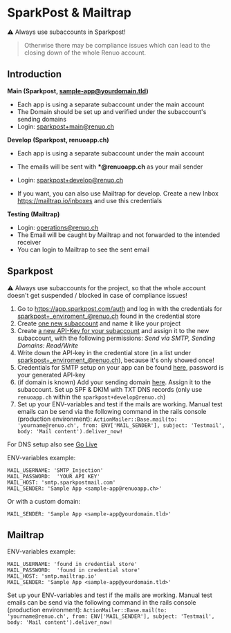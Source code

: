 # SparkPost & Mailtrap

⚠️ Always use subaccounts in Sparkpost!

> Otherwise there may be compliance issues which can lead to the closing down of the whole Renuo account.

## Introduction

**Main (Sparkpost, sample-app@yourdomain.tld)**

- Each app is using a separate subaccount under the main account
- The Domain should be set up and verified under the subaccount's sending domains
- Login: sparkpost+main@renuo.ch

**Develop (Sparkpost, renuoapp.ch)**

- Each app is using a separate subaccount under the main account
- The emails will be sent with **\*@renuoapp.ch** as your mail sender
- Login: sparkpost+develop@renuo.ch

- If you want, you can also use Mailtrap for develop. Create a new Inbox <https://mailtrap.io/inboxes> and use this credentials

**Testing (Mailtrap)**

- Login: operations@renuo.ch
- The Email will be caught by Mailtrap and not forwarded to the intended receiver
- You can login to Mailtrap to see the sent email

## Sparkpost

:warning:
Always use subaccounts for the project, so that the whole account doesn't get suspended / blocked in case of compliance issues!

1. Go to <https://app.sparkpost.com/auth> and log in with the credentials for
   sparkpost+_enviroment_@renuo.ch found in the credential store
1. Create [one new subaccount](https://app.sparkpost.com/account/subaccounts) and name it like your project
1. Create [a new API-Key for your subaccount](https://app.sparkpost.com/account/api-keys/create) and assign it to the new subaccount, with the following permissions: *Send via SMTP, Sending Domains: Read/Write*
1. Write down the API-key in the credential store (in a list under sparkpost+_enviroment_@renuo.ch), because it's only showed once!
1. Credentials for SMTP setup on your app can be found [here](https://app.sparkpost.com/account/smtp), password is your generated API-key
1. (if domain is known) Add your sending domain [here](https://app.sparkpost.com/domains/create?type=sending). Assign it to the subaccount. Set up SPF & DKIM with TXT DNS records (only use `renuoapp.ch` within the `sparkpost+develop@renuo.ch`)
1. Set up your ENV-variables and test if the mails are working. Manual test emails can be send via the following command in the rails console (production environment): `ActionMailer::Base.mail(to: 'yourname@renuo.ch', from: ENV['MAIL_SENDER'], subject: 'Testmail', body: 'Mail content').deliver_now!`

For DNS setup also see [Go Live](go_live.md)

ENV-variables example:

```
MAIL_USERNAME: 'SMTP_Injection'
MAIL_PASSWORD:  'YOUR API KEY'
MAIL_HOST: 'smtp.sparkpostmail.com'
MAIL_SENDER: 'Sample App <sample-app@renuoapp.ch>'
```

Or with a custom domain:

```
MAIL_SENDER: 'Sample App <sample-app@yourdomain.tld>'
```

## Mailtrap

ENV-variables example:

```
MAIL_USERNAME: 'found in credential store'
MAIL_PASSWORD:  'found in credential store'
MAIL_HOST: 'smtp.mailtrap.io'
MAIL_SENDER: 'Sample App <sample-app@yourdomain.tld>'
```

Set up your ENV-variables and test if the mails are working. Manual test emails can be send via the following command in the rails console (production environment): `ActionMailer::Base.mail(to: 'yourname@renuo.ch', from: ENV['MAIL_SENDER'], subject: 'Testmail', body: 'Mail content').deliver_now!`
